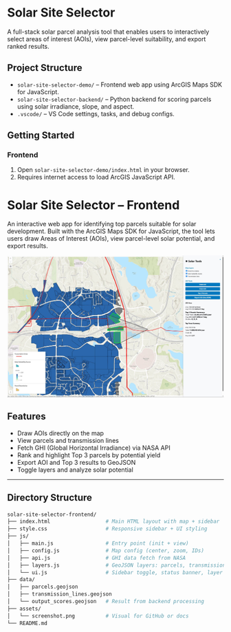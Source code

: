# Solar Site Selector

A full-stack solar parcel analysis tool that enables users to interactively select areas of interest (AOIs), view parcel-level suitability, and export ranked results.

## Project Structure

- `solar-site-selector-demo/` – Frontend web app using ArcGIS Maps SDK for JavaScript.
- `solar-site-selector-backend/` – Python backend for scoring parcels using solar irradiance, slope, and aspect.
- `.vscode/` – VS Code settings, tasks, and debug configs.

## Getting Started

### Frontend
1. Open `solar-site-selector-demo/index.html` in your browser.
2. Requires internet access to load ArcGIS JavaScript API.

# Solar Site Selector – Frontend

An interactive web app for identifying top parcels suitable for solar development. Built with the ArcGIS Maps SDK for JavaScript, the tool lets users draw Areas of Interest (AOIs), view parcel-level solar potential, and export results.

![App Screenshot](./solar-site-selector-frontend/assets/screenshot.png)

## Features

- Draw AOIs directly on the map
- View parcels and transmission lines
- Fetch GHI (Global Horizontal Irradiance) via NASA API
- Rank and highlight Top 3 parcels by potential yield
- Export AOI and Top 3 results to GeoJSON
- Toggle layers and analyze solar potential

---

## Directory Structure

```bash
solar-site-selector-frontend/
├── index.html                  # Main HTML layout with map + sidebar
├── style.css                   # Responsive sidebar + UI styling
├── js/
│   ├── main.js                 # Entry point (init + view)
│   ├── config.js               # Map config (center, zoom, IDs)
│   ├── api.js                  # GHI data fetch from NASA
│   ├── layers.js               # GeoJSON layers: parcels, transmission
│   └── ui.js                   # Sidebar toggle, status banner, layer toggles
├── data/
│   ├── parcels.geojson
│   ├── transmission_lines.geojson
│   └── output_scores.geojson   # Result from backend processing
├── assets/
│   └── screenshot.png          # Visual for GitHub or docs
└── README.md
```

